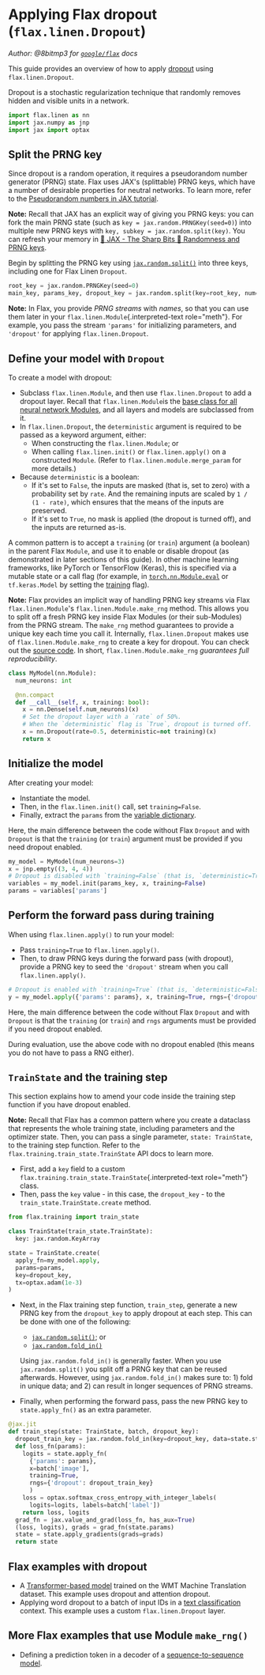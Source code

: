 # Applying Flax dropout (`flax.linen.Dropout`)

*Author: @8bitmp3 for [`google/flax`](https://github.com/google/flax) docs*

This guide provides an overview of how to apply
[dropout](https://jmlr.org/papers/volume15/srivastava14a/srivastava14a.pdf)
using `flax.linen.Dropout`.

Dropout is a stochastic regularization technique that randomly removes
hidden and visible units in a network.

```python
import flax.linen as nn
import jax.numpy as jnp
import jax import optax
```

## Split the PRNG key

Since dropout is a random operation, it requires a pseudorandom number
generator (PRNG) state. Flax uses JAX\'s (splittable) PRNG keys, which
have a number of desirable properties for neutral networks. To learn
more, refer to the [Pseudorandom numbers in JAX tutorial](https://jax.readthedocs.io/en/latest/jax-101/05-random-numbers.html).

**Note:** Recall that JAX has an explicit way of giving you PRNG keys:
you can fork the main PRNG state (such as
`key = jax.random.PRNGKey(seed=0)`) into multiple new PRNG keys with
`key, subkey = jax.random.split(key)`. You can refresh your memory in
[🔪 JAX - The Sharp Bits 🔪 Randomness and PRNG keys](https://jax.readthedocs.io/en/latest/notebooks/Common_Gotchas_in_JAX.html#jax-prng).

Begin by splitting the PRNG key using [`jax.random.split()`](https://jax.readthedocs.io/en/latest/_autosummary/jax.random.split.html)
into three keys, including one for Flax Linen `Dropout`.

```python
root_key = jax.random.PRNGKey(seed=0)
main_key, params_key, dropout_key = jax.random.split(key=root_key, num=3)
```

**Note:** In Flax, you provide *PRNG streams* with *names*, so that you
can use them later in your `flax.linen.Module`{.interpreted-text
role="meth"}. For example, you pass the stream `'params'` for
initializing parameters, and `'dropout'` for applying
`flax.linen.Dropout`.

## Define your model with `Dropout`

To create a model with dropout:

-   Subclass `flax.linen.Module`, and
    then use `flax.linen.Dropout` to add
    a dropout layer. Recall that `flax.linen.Module`is the
    [base class for all neural network Modules](https://flax.readthedocs.io/en/latest/api_reference/flax.linen.html#module),
    and all layers and models are subclassed from it.
-   In `flax.linen.Dropout`, the
    `deterministic` argument is required to be passed as a keyword
    argument, either:
    -   When constructing the `flax.linen.Module`; or
    -   When calling `flax.linen.init()`
        or `flax.linen.apply()` on a
        constructed `Module`. (Refer to
        `flax.linen.module.merge_param`
        for more details.)
-   Because `deterministic` is a boolean:
    -   If it\'s set to `False`, the inputs are masked (that is, set to
        zero) with a probability set by `rate`. And the remaining inputs
        are scaled by `1 / (1 - rate)`, which ensures that the means of
        the inputs are preserved.
    -   If it\'s set to `True`, no mask is applied (the dropout is
        turned off), and the inputs are returned as-is.

A common pattern is to accept a `training` (or `train`) argument (a
boolean) in the parent Flax `Module`, and use it to enable or disable
dropout (as demonstrated in later sections of this guide). In other
machine learning frameworks, like PyTorch or TensorFlow (Keras), this is
specified via a mutable state or a call flag (for example, in
[`torch.nn.Module.eval`](https://pytorch.org/docs/stable/generated/torch.nn.Module.html#torch.nn.Module.eval)
or `tf.keras.Model` by setting the
[training](https://www.tensorflow.org/api_docs/python/tf/keras/Model#call) flag).

**Note:** Flax provides an implicit way of handling PRNG key streams via
Flax `flax.linen.Module`'s `flax.linen.Module.make_rng` method. This
allows you to split off a fresh PRNG key inside Flax Modules (or their
sub-Modules) from the PRNG stream. The `make_rng` method guarantees to
provide a unique key each time you call it. Internally,
`flax.linen.Dropout` makes use of
`flax.linen.Module.make_rng` to create a
key for dropout. You can check out the [source code](https://github.com/google/flax/blob/5714e57a0dc8146eb58a7a06ed768ed3a17672f9/flax/linen/stochastic.py#L72).
In short, `flax.linen.Module.make_rng` *guarantees full reproducibility*.

```python
class MyModel(nn.Module):
  num_neurons: int

  @nn.compact
  def __call__(self, x, training: bool):
    x = nn.Dense(self.num_neurons)(x)
    # Set the dropout layer with a `rate` of 50%.
    # When the `deterministic` flag is `True`, dropout is turned off.
    x = nn.Dropout(rate=0.5, deterministic=not training)(x)
    return x
```

## Initialize the model

After creating your model:

-   Instantiate the model.
-   Then, in the `flax.linen.init()`
    call, set `training=False`.
-   Finally, extract the `params` from the [variable dictionary](https://flax.readthedocs.io/en/latest/api_reference/flax.linen.html#module-flax.core.variables).

Here, the main difference between the code without Flax `Dropout` and
with `Dropout` is that the `training` (or `train`) argument must be
provided if you need dropout enabled.

```python
my_model = MyModel(num_neurons=3)
x = jnp.empty((3, 4, 4))
# Dropout is disabled with `training=False` (that is, `deterministic=True`).
variables = my_model.init(params_key, x, training=False)
params = variables['params']
```

## Perform the forward pass during training

When using `flax.linen.apply()` to run your model:

-   Pass `training=True` to `flax.linen.apply()`.
-   Then, to draw PRNG keys during the forward pass (with dropout),
    provide a PRNG key to seed the `'dropout'` stream when you call
    `flax.linen.apply()`.

```python
# Dropout is enabled with `training=True` (that is, `deterministic=False`).
y = my_model.apply({'params': params}, x, training=True, rngs={'dropout': dropout_key})
```

Here, the main difference between the code without Flax `Dropout` and
with `Dropout` is that the `training` (or `train`) and `rngs` arguments
must be provided if you need dropout enabled.

During evaluation, use the above code with no dropout enabled (this
means you do not have to pass a RNG either).

## `TrainState` and the training step

This section explains how to amend your code inside the training step
function if you have dropout enabled.

**Note:** Recall that Flax has a common pattern where you create a
dataclass that represents the whole training state, including parameters
and the optimizer state. Then, you can pass a single parameter,
`state: TrainState`, to the training step function. Refer to the
`flax.training.train_state.TrainState` API docs to learn more.

-   First, add a `key` field to a custom
    `flax.training.train_state.TrainState`{.interpreted-text
    role="meth"} class.
-   Then, pass the `key` value - in this case, the `dropout_key` - to
    the `train_state.TrainState.create` method.

```python
from flax.training import train_state

class TrainState(train_state.TrainState):
  key: jax.random.KeyArray

state = TrainState.create(
  apply_fn=my_model.apply,
  params=params,
  key=dropout_key,
  tx=optax.adam(1e-3)
)
```

-   Next, in the Flax training step function, `train_step`, generate a
    new PRNG key from the `dropout_key` to apply dropout at each step.
    This can be done with one of the following:

    -   [`jax.random.split()`](https://jax.readthedocs.io/en/latest/_autosummary/jax.random.split.html);
        or
    -   [`jax.random.fold_in()`](https://jax.readthedocs.io/en/latest/_autosummary/jax.random.fold_in.html)

    Using `jax.random.fold_in()` is generally faster. When you use
    `jax.random.split()` you split off a PRNG key that can be reused
    afterwards. However, using `jax.random.fold_in()` makes sure to: 1)
    fold in unique data; and 2) can result in longer sequences of PRNG
    streams.

-   Finally, when performing the forward pass, pass the new PRNG key to
    `state.apply_fn()` as an extra parameter.

```python
@jax.jit
def train_step(state: TrainState, batch, dropout_key):
  dropout_train_key = jax.random.fold_in(key=dropout_key, data=state.step)
  def loss_fn(params):
    logits = state.apply_fn(
      {'params': params},
      x=batch['image'],
      training=True,
      rngs={'dropout': dropout_train_key}
      )
    loss = optax.softmax_cross_entropy_with_integer_labels(
      logits=logits, labels=batch['label'])
    return loss, logits
  grad_fn = jax.value_and_grad(loss_fn, has_aux=True)
  (loss, logits), grads = grad_fn(state.params)
  state = state.apply_gradients(grads=grads)
  return state

```

## Flax examples with dropout

-   A [Transformer-based model](https://github.com/google/flax/blob/main/examples/wmt/models.py)
    trained on the WMT Machine Translation dataset. This example uses
    dropout and attention dropout.
-   Applying word dropout to a batch of input IDs in a [text classification](https://github.com/google/flax/blob/main/examples/sst2/models.py)
    context. This example uses a custom `flax.linen.Dropout` layer.

## More Flax examples that use Module `make_rng()`

-   Defining a prediction token in a decoder of a [sequence-to-sequence
    model](https://github.com/google/flax/blob/main/examples/seq2seq/models.py).
